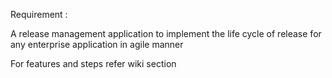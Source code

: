 Requirement :

A release management application to implement the life cycle of release for any enterprise application in agile manner 

For features and steps refer wiki section 

